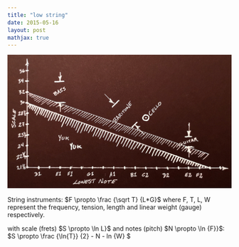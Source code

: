 ```yaml
---
title: "low string"
date: 2015-05-16
layout: post
mathjax: true
---
```


![scale_to_note](../help/20200516_base.jpg)

String instruments: $F \propto \frac {\sqrt T} {L*G}$ where F, T, L, W represent the frequency, tension, length and linear weight (gauge) respectively.

with scale (frets) $S \propto \ln L}$ and notes (pitch) $N \propto \ln {F}}$: $S \propto \frac {\ln{T}} {2} - N - ln {W} $
